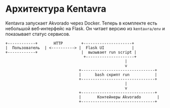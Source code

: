 # Архитектура Kentavra

Kentavra запускает Akvorado через Docker. Теперь в комплекте есть
небольшой веб‑интерфейс на Flask. Он читает версию из `kentavra/env` и
показывает статус сервисов.

```
+------------+       HTTP        +---------------------+
|  Пользователь  | <----------> |  Flask UI            |
+------------+                   |  вызывает run script |
                                  +---------------------+
                                                    |
                                                    v
                                +--------------------------------+
                                |      bash скрипт run           |
                                +--------------------------------+
                                                    |
                                                    v
                                +--------------------------------+
                                |       Контейнеры Akvorado       |
                                +--------------------------------+
```
